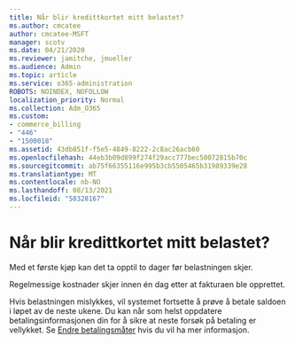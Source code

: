 ```yaml
---
title: Når blir kredittkortet mitt belastet?
ms.author: cmcatee
author: cmcatee-MSFT
manager: scotv
ms.date: 04/21/2020
ms.reviewer: jamitche, jmueller
ms.audience: Admin
ms.topic: article
ms.service: o365-administration
ROBOTS: NOINDEX, NOFOLLOW
localization_priority: Normal
ms.collection: Adm_O365
ms.custom:
- commerce_billing
- "446"
- "1500018"
ms.assetid: 43db851f-f5e5-4849-8222-2c8ac26acb60
ms.openlocfilehash: 44eb3b09d899f274f29acc777bec50072815b70c
ms.sourcegitcommit: ab75f66355116e995b3cb5505465b31989339e28
ms.translationtype: MT
ms.contentlocale: nb-NO
ms.lasthandoff: 08/13/2021
ms.locfileid: "58328167"
---
```

# <a name="when-is-my-credit-card-charged"></a>Når blir kredittkortet mitt belastet?

Med et første kjøp kan det ta opptil to dager før belastningen skjer.
  
Regelmessige kostnader skjer innen én dag etter at fakturaen ble opprettet.
  
Hvis belastningen mislykkes, vil systemet fortsette å prøve å betale saldoen i løpet av de neste ukene. Du kan når som helst oppdatere betalingsinformasjonen din for å sikre at neste forsøk på betaling er vellykket. Se [Endre betalingsmåter](https://docs.microsoft.com/microsoft-365/commerce/billing-and-payments/manage-payment-methods) hvis du vil ha mer informasjon. 